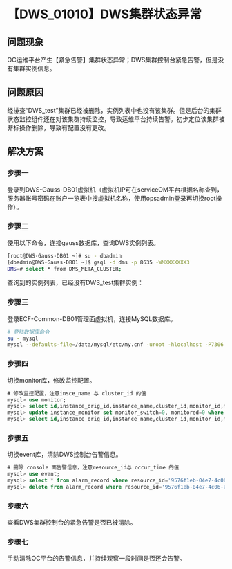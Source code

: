 # 【DWS_01010】DWS集群状态异常
## 问题现象
OC运维平台产生【紧急告警】集群状态异常；DWS集群控制台紧急告警，但是没有集群实例信息。

## 问题原因
经排查“DWS_test”集群已经被删除，实例列表中也没有该集群。但是后台的集群状态监控组件还在对该集群持续监控，导致运维平台持续告警。初步定位该集群被非标操作删除，导致有配置没有更改。

## 解决方案

### 步骤一
登录到DWS-Gauss-DB01虚拟机（虚拟机IP可在serviceOM平台根据名称查到，服务器账号密码在账户一览表中搜虚拟机名称，使用opsadmin登录再切换root操作）。

### 步骤二
使用以下命令，连接gauss数据库，查询DWS实例列表。
```bash
[root@DWS-Gauss-DB01 ~]# su - dbadmin
[dbadmin@DWS-Gauss-DB01 ~]$ gsql -d dms -p 8635 -WMXXXXXXX3
DMS=# select * from DMS_META_CLUSTER;
```
查询到的实例列表，已经没有DWS_test集群实例：
 
### 步骤三
登录ECF-Common-DB01管理面虚拟机，连接MySQL数据库。
```bash
# 登陆数据库命令
su - mysql
mysql --defaults-file=/data/mysql/etc/my.cnf -uroot -hlocalhost -P7306 -pvXXXXXXXA
```
 
### 步骤四
切换monitor库，修改监控配置。
```sql
# 修改监控配置，注意insce_name 与 cluster_id 的值
mysql> use monitor;
mysql> select id,instance_orig_id,instance_name,cluster_id,monitor_id,monitored,monitor_switch,status,event_update_at,namespace from instance_monitor where insce_name like '%DWS_test%';
mysql> update instance_monitor set monitor_switch=0, monitored=0 where monitor_switch=1 and cluster_id='421c8fa8-d8eb-4f8b-8fe4-04b169f7b703';
mysql> select id,instance_orig_id,instance_name,cluster_id,monitor_id,monitored,monitor_switch,status,event_update_at,namespace from instance_monitor where insce_name like '%DWS_test%';
```

### 步骤五
切换event库，清除DWS控制台告警信息。
```sql
# 删除 console 面告警信息，注意resource_id与 occur_time 的值
mysql> use event;
mysql> select * from alarm_record where resource_id='9576f1eb-04e7-4c06-abc0-d1e58bdbbc79' order by occur_time desc limit 1;
mysql> delete from alarm_record where resource_id='9576f1eb-04e7-4c06-abc0-d1e58bdbbc79' and occur_time='2024-09-24 07:14:22';
```

### 步骤六
查看DWS集群控制台的紧急告警是否已被清除。
 
### 步骤七
手动清除OC平台的告警信息，并持续观察一段时间是否还会告警。


